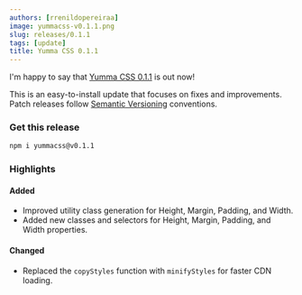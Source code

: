 ```yaml
---
authors: [rrenildopereiraa]
image: yummacss-v0.1.1.png
slug: releases/0.1.1
tags: [update]
title: Yumma CSS 0.1.1
---
```


I'm happy to say that [Yumma CSS 0.1.1](https://github.com/yumma-lib/yumma-css/releases/tag/v0.1.1) is out now!

This is an easy-to-install update that focuses on fixes and improvements. Patch releases follow [Semantic Versioning](https://docs.npmjs.com/about-semantic-versioning) conventions.

<!-- truncate -->

### Get this release

```bash
npm i yummacss@v0.1.1
```

### Highlights

#### Added
- Improved utility class generation for Height, Margin, Padding, and Width.
- Added new classes and selectors for Height, Margin, Padding, and Width properties.

#### Changed
- Replaced the `copyStyles` function with `minifyStyles` for faster CDN loading.